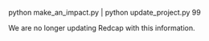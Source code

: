 python make_an_impact.py | python update_project.py 99

We are no longer updating Redcap with this information.
